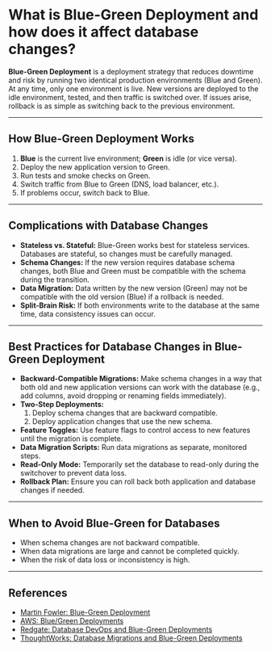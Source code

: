 # What is Blue-Green Deployment and how does it affect database changes?

**Blue-Green Deployment** is a deployment strategy that reduces downtime and risk by running two identical production environments (Blue and Green). At any time, only one environment is live. New versions are deployed to the idle environment, tested, and then traffic is switched over. If issues arise, rollback is as simple as switching back to the previous environment.

---

## How Blue-Green Deployment Works
1. **Blue** is the current live environment; **Green** is idle (or vice versa).
2. Deploy the new application version to Green.
3. Run tests and smoke checks on Green.
4. Switch traffic from Blue to Green (DNS, load balancer, etc.).
5. If problems occur, switch back to Blue.

---

## Complications with Database Changes
- **Stateless vs. Stateful:** Blue-Green works best for stateless services. Databases are stateful, so changes must be carefully managed.
- **Schema Changes:** If the new version requires database schema changes, both Blue and Green must be compatible with the schema during the transition.
- **Data Migration:** Data written by the new version (Green) may not be compatible with the old version (Blue) if a rollback is needed.
- **Split-Brain Risk:** If both environments write to the database at the same time, data consistency issues can occur.

---

## Best Practices for Database Changes in Blue-Green Deployment
- **Backward-Compatible Migrations:** Make schema changes in a way that both old and new application versions can work with the database (e.g., add columns, avoid dropping or renaming fields immediately).
- **Two-Step Deployments:**
  1. Deploy schema changes that are backward compatible.
  2. Deploy application changes that use the new schema.
- **Feature Toggles:** Use feature flags to control access to new features until the migration is complete.
- **Data Migration Scripts:** Run data migrations as separate, monitored steps.
- **Read-Only Mode:** Temporarily set the database to read-only during the switchover to prevent data loss.
- **Rollback Plan:** Ensure you can roll back both application and database changes if needed.

---

## When to Avoid Blue-Green for Databases
- When schema changes are not backward compatible.
- When data migrations are large and cannot be completed quickly.
- When the risk of data loss or inconsistency is high.

---

## References
- [Martin Fowler: Blue-Green Deployment](https://martinfowler.com/bliki/BlueGreenDeployment.html)
- [AWS: Blue/Green Deployments](https://aws.amazon.com/devops/continuous-delivery/blue-green-deployments/)
- [Redgate: Database DevOps and Blue-Green Deployments](https://www.red-gate.com/simple-talk/databases/sql-server/database-administration/blue-green-deployments-databases/)
- [ThoughtWorks: Database Migrations and Blue-Green Deployments](https://www.thoughtworks.com/insights/blog/blue-green-deployments-databases) 
